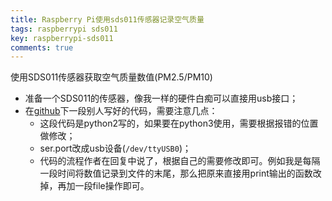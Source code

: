 ```yaml
---
title: Raspberry Pi使用sds011传感器记录空气质量
tags: raspberrypi sds011
key: raspberrypi-sds011
comments: true
---
```


使用SDS011传感器获取空气质量数值(PM2.5/PM10)

<!--more-->

- 准备一个SDS011的传感器，像我一样的硬件白痴可以直接用usb接口；
- 在[github](https://gist.github.com/kadamski/92653913a53baf9dd1a8)下一段别人写好的代码，需要注意几点：
  - 这段代码是python2写的，如果要在python3使用，需要根据报错的位置做修改；
  - ser.port改成usb设备(`/dev/ttyUSB0`)；
  - 代码的流程作者在回复中说了，根据自己的需要修改即可。例如我是每隔一段时间将数值记录到文件的末尾，那么把原来直接用print输出的函数改掉，再加一段file操作即可。
